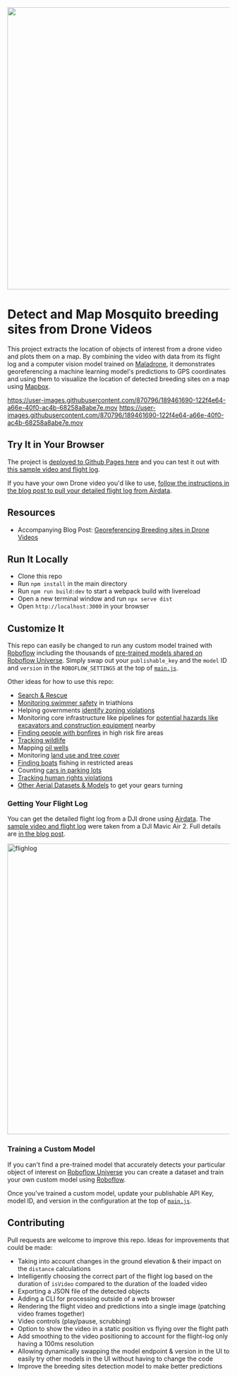 <img src="https://user-images.githubusercontent.com/870796/190517543-96f85ea2-55d0-4f3f-a1d6-18c926f8c8f5.png" data-canonical-src="https://user-images.githubusercontent.com/870796/190517543-96f85ea2-55d0-4f3f-a1d6-18c926f8c8f5.png" width="640" />

# Detect and Map Mosquito breeding sites from Drone Videos

This project extracts the location of objects of interest from a drone video and plots them on a map. By combining the video with data from its flight log and a computer vision model trained on [Maladrone](https://wwww.hotspotaerial.com), it demonstrates georeferencing a machine learning model's predictions to GPS coordinates and using them to visualize the location of detected breeding sites on a map using [Mapbox](https://mapbox.com).

https://user-images.githubusercontent.com/870796/189461690-122f4e64-a66e-40f0-ac4b-68258a8abe7e.mov
https://user-images.githubusercontent.com/870796/189461690-122f4e64-a66e-40f0-ac4b-68258a8abe7e.mov

## Try It in Your Browser

The project is [deployed to Github Pages here](https://hotspotaerial.github.io/maladrone-georeferencing/) and you can test it out with [this sample video and flight log](https://drive.google.com/drive/folders/1m0lmYyLEQJiaykf821rYtyRvlO5Q_SAf).

If you have your own Drone video you'd like to use, [follow the instructions in the blog post to pull your detailed flight log from Airdata](https://blog.roboflow.com/georeferencing-drone-videos/).

## Resources

* Accompanying Blog Post: [Georeferencing Breeding sites in Drone Videos](https://hotspotaerial.com)

## Run It Locally

* Clone this repo
* Run `npm install` in the main directory
* Run `npm run build:dev` to start a webpack build with livereload
* Open a new terminal window and run `npx serve dist`
* Open `http://localhost:3000` in your browser

## Customize It

This repo can easily be changed to run any custom model trained with [Roboflow](https://app.roboflow.com) including the thousands of [pre-trained models shared on Roboflow Universe](https://universe.roboflow.com/search?q=aerial%20imagery%20top%20down%20view%20trained%20model). Simply swap out your `publishable_key` and the `model` ID and `version` in the `ROBOFLOW_SETTINGS` at the top of [`main.js`](src/main.js).

Other ideas for how to use this repo:
* [Search & Rescue](https://universe.roboflow.com/lifesparrow/images-25-8/browse?queryText=&pageSize=50&startingIndex=0&browseQuery=true)
* [Monitoring swimmer safety](https://universe.roboflow.com/yolo-training/man-over-board/browse?queryText=&pageSize=50&startingIndex=0&browseQuery=true) in triathlons
* Helping governments [identify zoning violations](https://universe.roboflow.com/hruthik-sivakumar/swimming-pool-b6pz4/browse?queryText=&pageSize=50&startingIndex=0&browseQuery=true)
* Monitoring core infrastructure like pipelines for [potential hazards like excavators and construction equipment](https://universe.roboflow.com/project-ip0vc/final-75vvh/browse?queryText=&pageSize=50&startingIndex=0&browseQuery=true) nearby
* [Finding people with bonfires](https://universe.roboflow.com/srichandana055-gmail-com/fire-and-smoke-videoo/browse?queryText=&pageSize=50&startingIndex=0&browseQuery=true) in high risk fire areas
* [Tracking wildlife](https://universe.roboflow.com/elephantdetection-90mt9/newprojectelephant/browse?queryText=&pageSize=50&startingIndex=0&browseQuery=true)
* Mapping [oil wells](https://universe.roboflow.com/haritha-r/oilwells/browse?queryText=&pageSize=50&startingIndex=0&browseQuery=true)
* Monitoring [land use and tree cover](https://universe.roboflow.com/treedataset-clsqo/tree-top-view/browse?queryText=&pageSize=50&startingIndex=0&browseQuery=true)
* [Finding boats](https://universe.roboflow.com/jacob-solawetz/aerial-maritime) fishing in restricted areas
* Counting [cars in parking lots](https://universe.roboflow.com/swee-xiao-qi/parking-lot-availability/browse?queryText=&pageSize=50&startingIndex=0&browseQuery=true)
* [Tracking human rights violations](https://blog.roboflow.com/computer-vision-for-human-rights/)
* [Other Aerial Datasets & Models](https://universe.roboflow.com/browse/aerial) to get your gears turning

### Getting Your Flight Log

You can get the detailed flight log from a DJI drone using [Airdata](https://airdata.com). The [sample video and flight log](https://drive.google.com/drive/folders/1m0lmYyLEQJiaykf821rYtyRvlO5Q_SAf) were taken from a DJI Mavic Air 2. Full details are [in the blog post](https://blog.roboflow.com/georeferencing-drone-videos/).

<img width="659" alt="flighlog" src="https://user-images.githubusercontent.com/870796/190518745-278df36e-1866-4e15-9359-667848598557.png">

### Training a Custom Model

If you can't find a pre-trained model that accurately detects your particular object of interest on [Roboflow Universe](https://universe.roboflow.com) you can create a dataset and train your own custom model using [Roboflow](https://roboflow.com).

Once you've trained a custom model, update your publishable API Key, model ID, and version in the configuration at the top of [`main.js`](src/main.js).

## Contributing

Pull requests are welcome to improve this repo. Ideas for improvements that could be made:

* Taking into account changes in the ground elevation & their impact on the `distance` calculations
* Intelligently choosing the correct part of the flight log based on the duration of `isVideo` compared to the duration of the loaded video
* Exporting a JSON file of the detected objects
* Adding a CLI for processing outside of a web browser
* Rendering the flight video and predictions into a single image (patching video frames together)
* Video controls (play/pause, scrubbing)
* Option to show the video in a static position vs flying over the flight path
* Add smoothing to the video positioning to account for the flight-log only having a 100ms resolution
* Allowing dynamically swapping the model endpoint & version in the UI to easily try other models in the UI without having to change the code
* Improve the breeding sites detection model to make better predictions
